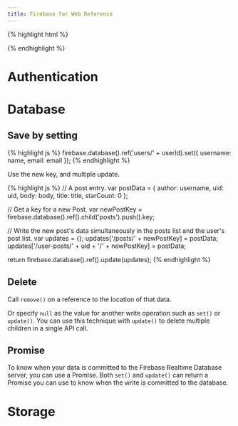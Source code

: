 ```yaml
---
title: Firebase for Web Reference
---
```


{% highlight html %}
 <script src="https://www.gstatic.com/firebasejs/3.1.0/firebase.js"></script>
  <script>
    // Initialize Firebase
    var config = {
      apiKey: "gibberish", // the KEY
      authDomain: "app-name.firebaseapp.com", // Auth
      databaseURL: "https://app-name.firebaseio.com", // Database
      storageBucket: "app-name.appspot.com", // Storage
    };
    firebase.initializeApp(config);
  </script>
{% endhighlight %}



# Authentication

# Database

## Save by setting

{% highlight js %}
firebase.database().ref('users/' + userId).set({
  username: name,
  email: email
});
{% endhighlight %}


Use the new key, and multiple update.


{% highlight js %}
// A post entry.
  var postData = {
    author: username,
    uid: uid,
    body: body,
    title: title,
    starCount: 0
  };

  // Get a key for a new Post.
  var newPostKey = firebase.database().ref().child('posts').push().key;

  // Write the new post's data simultaneously in the posts list and the user's post list.
  var updates = {};
  updates['/posts/' + newPostKey] = postData;
  updates['/user-posts/' + uid + '/' + newPostKey] = postData;

  return firebase.database().ref().update(updates);
{% endhighlight %}


## Delete

Call `remove()` on a reference to the location of that data.

Or specify `null` as the value for another write operation such as `set()` or `update()`. You can use this technique with `update()` to delete multiple children in a single API call.

## Promise

To know when your data is committed to the Firebase Realtime Database server, you can use a Promise. Both `set()` and `update()` can return a Promise you can use to know when the write is committed to the database.




# Storage


